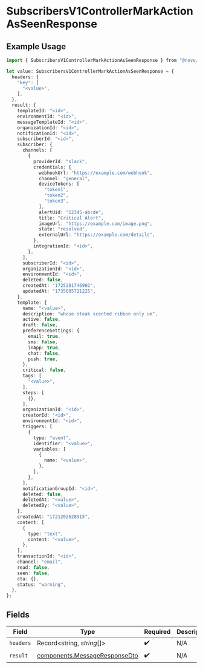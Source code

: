 # SubscribersV1ControllerMarkActionAsSeenResponse

## Example Usage

```typescript
import { SubscribersV1ControllerMarkActionAsSeenResponse } from "@novu/api/models/operations";

let value: SubscribersV1ControllerMarkActionAsSeenResponse = {
  headers: {
    "key": [
      "<value>",
    ],
  },
  result: {
    templateId: "<id>",
    environmentId: "<id>",
    messageTemplateId: "<id>",
    organizationId: "<id>",
    notificationId: "<id>",
    subscriberId: "<id>",
    subscriber: {
      channels: [
        {
          providerId: "slack",
          credentials: {
            webhookUrl: "https://example.com/webhook",
            channel: "general",
            deviceTokens: [
              "token1",
              "token2",
              "token3",
            ],
            alertUid: "12345-abcde",
            title: "Critical Alert",
            imageUrl: "https://example.com/image.png",
            state: "resolved",
            externalUrl: "https://example.com/details",
          },
          integrationId: "<id>",
        },
      ],
      subscriberId: "<id>",
      organizationId: "<id>",
      environmentId: "<id>",
      deleted: false,
      createdAt: "1725201746902",
      updatedAt: "1735605721225",
    },
    template: {
      name: "<value>",
      description: "whose steak scented ribbon only um",
      active: false,
      draft: false,
      preferenceSettings: {
        email: true,
        sms: false,
        inApp: true,
        chat: false,
        push: true,
      },
      critical: false,
      tags: [
        "<value>",
      ],
      steps: [
        {},
      ],
      organizationId: "<id>",
      creatorId: "<id>",
      environmentId: "<id>",
      triggers: [
        {
          type: "event",
          identifier: "<value>",
          variables: [
            {
              name: "<value>",
            },
          ],
        },
      ],
      notificationGroupId: "<id>",
      deleted: false,
      deletedAt: "<value>",
      deletedBy: "<value>",
    },
    createdAt: "1721202628915",
    content: [
      {
        type: "text",
        content: "<value>",
      },
    ],
    transactionId: "<id>",
    channel: "email",
    read: false,
    seen: false,
    cta: {},
    status: "warning",
  },
};
```

## Fields

| Field                                                                          | Type                                                                           | Required                                                                       | Description                                                                    |
| ------------------------------------------------------------------------------ | ------------------------------------------------------------------------------ | ------------------------------------------------------------------------------ | ------------------------------------------------------------------------------ |
| `headers`                                                                      | Record<string, *string*[]>                                                     | :heavy_check_mark:                                                             | N/A                                                                            |
| `result`                                                                       | [components.MessageResponseDto](../../models/components/messageresponsedto.md) | :heavy_check_mark:                                                             | N/A                                                                            |